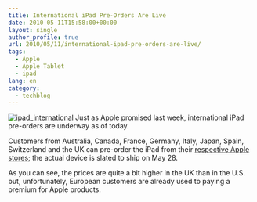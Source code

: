 ```yaml
---
title: International iPad Pre-Orders Are Live
date: 2010-05-11T15:58:00+00:00
layout: single
author_profile: true
url: 2010/05/11/international-ipad-pre-orders-are-live/
tags:
  - Apple
  - Apple Tablet
  - ipad
lang: en
category: 
  - techblog
---
```

[![ipad_international](http://lh6.ggpht.com/_vaUVXcmC3OI/S-l3ntAyk4I/AAAAAAAACJY/SCXfKQfAaKY/ipad_international_thumb%5B4%5D.jpg?imgmax=800 "ipad_international")](http://lh4.ggpht.com/_vaUVXcmC3OI/S-l3lrBgWII/AAAAAAAACJU/cwInbMawwdw/s1600-h/ipad_international%5B6%5D.jpg) Just as Apple promised last week, international iPad pre-orders are underway as of today. 

Customers from Australia, Canada, France, Germany, Italy, Japan, Spain, Switzerland and the UK can pre-order the iPad from their [respective Apple stores](http://store.apple.com/uk/browse/home/shop_ipad/family/ipad); the actual device is slated to ship on May 28. 

As you can see, the prices are quite a bit higher in the UK than in the U.S. but, unfortunately, European customers are already used to paying a premium for Apple products.
